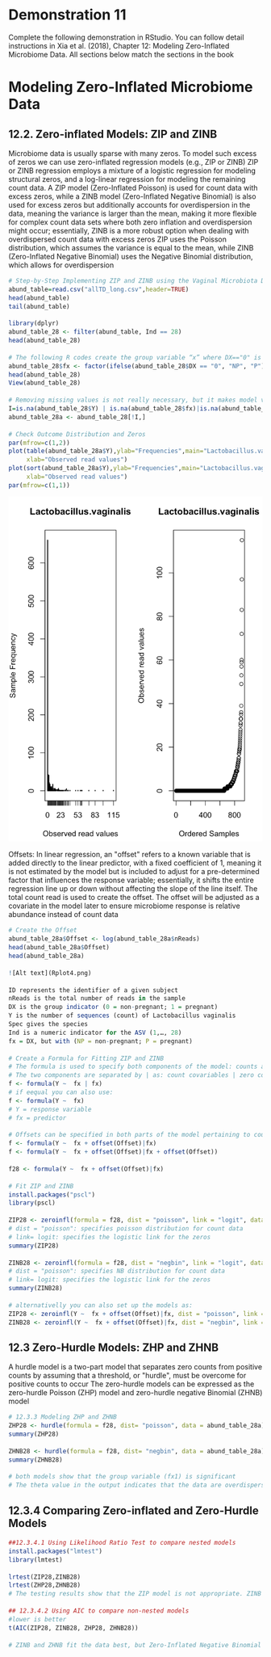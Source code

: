 # Demonstration 11
Complete the following demonstration in RStudio. You can follow detail instructions in Xia et al. (2018), Chapter 12: Modeling Zero-Inflated Microbiome Data. All sections below match the sections in the book

# Modeling Zero-Inflated Microbiome Data 

## 12.2. Zero-inflated Models: ZIP and ZINB 
Microbiome data is usually sparse with many zeros. To model such excess of zeros we can use zero-inflated regression models (e.g., ZIP or ZINB) 
ZIP or ZINB regression employs a mixture of a logistic regression for modeling structural zeros, and a log-linear regression for modeling the remaining count data.
A ZIP model (Zero-Inflated Poisson) is used for count data with excess zeros, while a ZINB model (Zero-Inflated Negative Binomial) is also used for excess zeros but additionally accounts for overdispersion in the data, meaning the variance is larger than the mean, making it more flexible for complex count data sets where both zero inflation and overdispersion might occur; essentially, ZINB is a more robust option when dealing with overdispersed count data with excess zeros
ZIP uses the Poisson distribution, which assumes the variance is equal to the mean, while ZINB (Zero-Inflated Negative Binomial) uses the Negative Binomial distribution, which allows for overdispersion
```r
# Step-by-Step Implementing ZIP and ZINB using the Vaginal Microbiota Data
abund_table=read.csv("allTD_long.csv",header=TRUE)
head(abund_table)
tail(abund_table)

library(dplyr)
abund_table_28 <- filter(abund_table, Ind == 28)
head(abund_table_28)

# The following R codes create the group variable “x” where DX=="0" is "NP" and otherwise is "P"
abund_table_28$fx <- factor(ifelse(abund_table_28$DX == "0", "NP", "P"), levels = c("NP", "P"))
head(abund_table_28)
View(abund_table_28)

# Removing missing values is not really necessary, but it makes model validation easier
I=is.na(abund_table_28$Y) | is.na(abund_table_28$fx)|is.na(abund_table_28$nReads)
abund_table_28a <- abund_table_28[!I,]

# Check Outcome Distribution and Zeros
par(mfrow=c(1,2))
plot(table(abund_table_28a$Y),ylab="Frequencies",main="Lactobacillus.vaginalis",
     xlab="Observed read values")
plot(sort(abund_table_28a$Y),ylab="Frequencies",main="Lactobacillus.vaginalis",
     xlab="Observed read values")
par(mfrow=c(1,1))
```
![Alt text](Rplot3.png)

Offsets:
In linear regression, an "offset" refers to a known variable that is added directly to the linear predictor, with a fixed coefficient of 1, meaning it is not estimated by the model but is included to adjust for a pre-determined factor that influences the response variable; essentially, it shifts the entire regression line up or down without affecting the slope of the line itself. 
The total count read is used to create the offset. The offset will be adjusted as a covariate in the model later to ensure microbiome response is relative abundance instead of count data
```r
# Create the Offset
abund_table_28a$Offset <- log(abund_table_28a$nReads)
head(abund_table_28a$Offset)
head(abund_table_28a)

![Alt text](Rplot4.png)

ID represents the identifier of a given subject
nReads is the total number of reads in the sample
DX is the group indicator (0 = non-pregnant; 1 = pregnant)
Y is the number of sequences (count) of Lactobacillus vaginalis
Spec gives the species
Ind is a numeric indicator for the ASV (1,…, 28)
fx = DX, but with (NP = non-pregnant; P = pregnant)

# Create a Formula for Fitting ZIP and ZINB
# The formula is used to specify both components of the model: counts and zeros
# The two components are separated by | as: count covariables | zero covariables and they can be different in each component
f <- formula(Y ~  fx | fx)
# if eequal you can also use:
f <- formula(Y ~  fx)
# Y = response variable
# fx = predictor

# Offsets can be specified in both parts of the model pertaining to count and structural zero models:
f <- formula(Y ~  fx + offset(Offset)|fx)
f <- formula(Y ~  fx + offset(Offset)|fx + offset(Offset))

f28 <- formula(Y ~  fx + offset(Offset)|fx)

# Fit ZIP and ZINB
install.packages("pscl")
library(pscl)

ZIP28 <- zeroinfl(formula = f28, dist = "poisson", link = "logit", data = abund_table_28a)
# dist = "poisson": specifies poisson distribution for count data
# link= logit: specifies the logistic link for the zeros
summary(ZIP28)

ZINB28 <- zeroinfl(formula = f28, dist = "negbin", link = "logit", data = abund_table_28a)
# dist = "poisson": specifies NB distribution for count data
# link= logit: specifies the logistic link for the zeros
summary(ZINB28)

# alternativelly you can also set up the models as:
ZIP28 <- zeroinfl(Y ~  fx + offset(Offset)|fx, dist = "poisson", link = "logit", data = abund_table_28a)
ZINB28 <- zeroinfl(Y ~  fx + offset(Offset)|fx, dist = "negbin", link = "logit", data = abund_table_28a)

```
## 12.3 Zero-Hurdle Models: ZHP and ZHNB 
A hurdle model is a two-part model that separates zero counts from positive counts by assuming that a threshold, or "hurdle", must be overcome for positive counts to occur
The zero-hurdle models can be expressed as the zero-hurdle Poisson (ZHP) model and zero-hurdle negative Binomial (ZHNB) model
```r
# 12.3.3 Modeling ZHP and ZHNB
ZHP28 <- hurdle(formula = f28, dist= "poisson", data = abund_table_28a)
summary(ZHP28)

ZHNB28 <- hurdle(formula = f28, dist= "negbin", data = abund_table_28a)
summary(ZHNB28)

# both models show that the group variable (fx1) is significant 
# The theta value in the output indicates that the data are overdispersed.
```
## 12.3.4 Comparing Zero-inflated and Zero-Hurdle Models
```r
##12.3.4.1 Using Likelihood Ratio Test to compare nested models
install.packages("lmtest")
library(lmtest)

lrtest(ZIP28,ZINB28)
lrtest(ZHP28,ZHNB28)
# The testing results show that the ZIP model is not appropriate. ZINB model should be chosen.

## 12.3.4.2 Using AIC to compare non-nested models
#lower is better
t(AIC(ZIP28, ZINB28, ZHP28, ZHNB28))

# ZINB and ZHNB fit the data best, but Zero-Inflated Negative Binomial (ZINB) is the best fit
```


